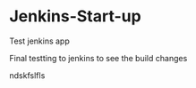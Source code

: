 # Jenkins-Start-up
Test jenkins app


Final testting to jenkins to see the build changes

ndskfslfls
